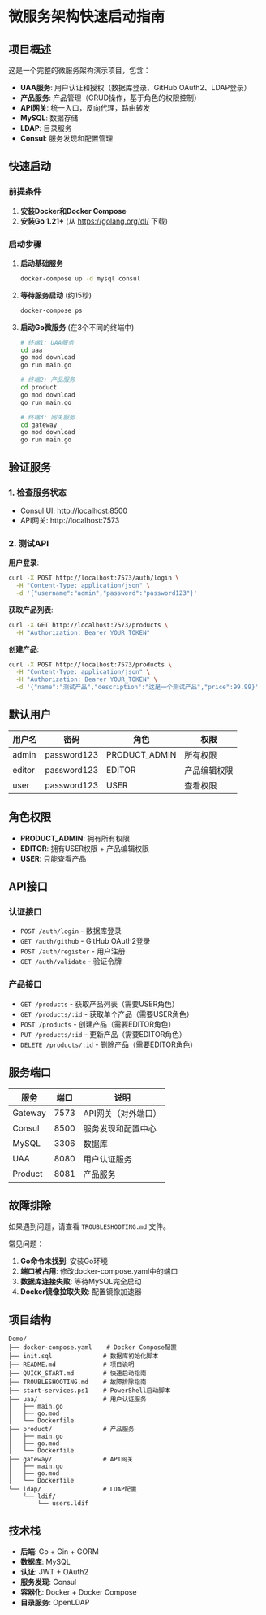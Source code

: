 # 微服务架构快速启动指南

## 项目概述

这是一个完整的微服务架构演示项目，包含：

- **UAA服务**: 用户认证和授权（数据库登录、GitHub OAuth2、LDAP登录）
- **产品服务**: 产品管理（CRUD操作，基于角色的权限控制）
- **API网关**: 统一入口，反向代理，路由转发
- **MySQL**: 数据存储
- **LDAP**: 目录服务
- **Consul**: 服务发现和配置管理

## 快速启动

### 前提条件

1. **安装Docker和Docker Compose**
2. **安装Go 1.21+** (从 https://golang.org/dl/ 下载)

### 启动步骤

1. **启动基础服务**
   ```bash
   docker-compose up -d mysql consul
   ```

2. **等待服务启动** (约15秒)
   ```bash
   docker-compose ps
   ```

3. **启动Go微服务** (在3个不同的终端中)
   ```bash
   # 终端1: UAA服务
   cd uaa
   go mod download
   go run main.go
   
   # 终端2: 产品服务
   cd product
   go mod download
   go run main.go
   
   # 终端3: 网关服务
   cd gateway
   go mod download
   go run main.go
   ```

## 验证服务

### 1. 检查服务状态
- Consul UI: http://localhost:8500
- API网关: http://localhost:7573

### 2. 测试API

**用户登录**:
```bash
curl -X POST http://localhost:7573/auth/login \
  -H "Content-Type: application/json" \
  -d '{"username":"admin","password":"password123"}'
```

**获取产品列表**:
```bash
curl -X GET http://localhost:7573/products \
  -H "Authorization: Bearer YOUR_TOKEN"
```

**创建产品**:
```bash
curl -X POST http://localhost:7573/products \
  -H "Content-Type: application/json" \
  -H "Authorization: Bearer YOUR_TOKEN" \
  -d '{"name":"测试产品","description":"这是一个测试产品","price":99.99}'
```

## 默认用户

| 用户名 | 密码 | 角色 | 权限 |
|--------|------|------|------|
| admin | password123 | PRODUCT_ADMIN | 所有权限 |
| editor | password123 | EDITOR | 产品编辑权限 |
| user | password123 | USER | 查看权限 |

## 角色权限

- **PRODUCT_ADMIN**: 拥有所有权限
- **EDITOR**: 拥有USER权限 + 产品编辑权限
- **USER**: 只能查看产品

## API接口

### 认证接口
- `POST /auth/login` - 数据库登录
- `GET /auth/github` - GitHub OAuth2登录
- `POST /auth/register` - 用户注册
- `GET /auth/validate` - 验证令牌

### 产品接口
- `GET /products` - 获取产品列表（需要USER角色）
- `GET /products/:id` - 获取单个产品（需要USER角色）
- `POST /products` - 创建产品（需要EDITOR角色）
- `PUT /products/:id` - 更新产品（需要EDITOR角色）
- `DELETE /products/:id` - 删除产品（需要EDITOR角色）

## 服务端口

| 服务 | 端口 | 说明 |
|------|------|------|
| Gateway | 7573 | API网关（对外端口） |
| Consul | 8500 | 服务发现和配置中心 |
| MySQL | 3306 | 数据库 |
| UAA | 8080 | 用户认证服务 |
| Product | 8081 | 产品服务 |

## 故障排除

如果遇到问题，请查看 `TROUBLESHOOTING.md` 文件。

常见问题：
1. **Go命令未找到**: 安装Go环境
2. **端口被占用**: 修改docker-compose.yaml中的端口
3. **数据库连接失败**: 等待MySQL完全启动
4. **Docker镜像拉取失败**: 配置镜像加速器

## 项目结构

```
Demo/
├── docker-compose.yaml    # Docker Compose配置
├── init.sql              # 数据库初始化脚本
├── README.md             # 项目说明
├── QUICK_START.md        # 快速启动指南
├── TROUBLESHOOTING.md    # 故障排除指南
├── start-services.ps1    # PowerShell启动脚本
├── uaa/                  # 用户认证服务
│   ├── main.go
│   ├── go.mod
│   └── Dockerfile
├── product/              # 产品服务
│   ├── main.go
│   ├── go.mod
│   └── Dockerfile
├── gateway/              # API网关
│   ├── main.go
│   ├── go.mod
│   └── Dockerfile
└── ldap/                 # LDAP配置
    └── ldif/
        └── users.ldif
```

## 技术栈

- **后端**: Go + Gin + GORM
- **数据库**: MySQL
- **认证**: JWT + OAuth2
- **服务发现**: Consul
- **容器化**: Docker + Docker Compose
- **目录服务**: OpenLDAP

